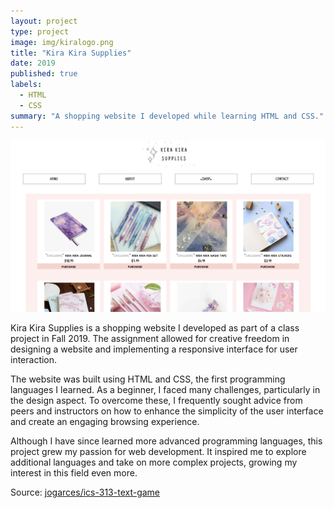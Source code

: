 ```yaml
---
layout: project
type: project
image: img/kiralogo.png
title: "Kira Kira Supplies"
date: 2019
published: true
labels:
  - HTML
  - CSS
summary: "A shopping website I developed while learning HTML and CSS."
---
```


<img class="img-fluid" src="../img/shop.png">

Kira Kira Supplies is a shopping website I developed as part of a class project in Fall 2019. The assignment allowed for creative freedom in designing a website and implementing a responsive interface for user interaction.

The website was built using HTML and CSS, the first programming languages I learned. As a beginner, I faced many challenges, particularly in the design aspect. To overcome these, I frequently sought advice from peers and instructors on how to enhance the simplicity of the user interface and create an engaging browsing experience.

Although I have since learned more advanced programming languages, this project grew my passion for web development. It inspired me to explore additional languages and take on more complex projects, growing my interest in this field even more.

Source: <a href="https://github.com/jogarces/ics-313-text-game"><i class="large github icon "></i>jogarces/ics-313-text-game</a>
